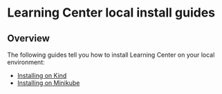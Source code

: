 # Learning Center local install guides

## Overview
The following guides tell you how to install Learning Center on your local environment:

- [Installing on Kind](deploying-to-kind.md)
- [Installing on Minikube](deploying-to-minikube.md)